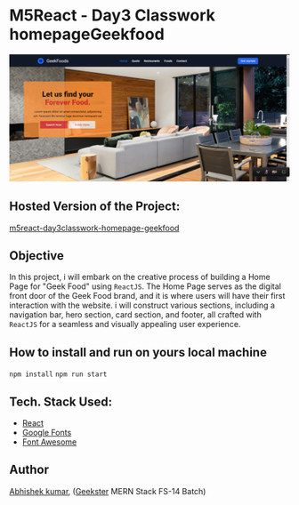 # M5React - Day3 Classwork homepageGeekfood
![](thumbnail.png)

## Hosted Version of the Project:
[m5react-day3classwork-homepage-geekfood](https://m5react-day3classwork-homepage-geekfood.vercel.app/)

## Objective
In this project, i will embark on the creative process of building a Home Page for "Geek Food" using `ReactJS`. The Home Page serves as the digital front door of the Geek Food brand, and it is where users will have their first interaction with the website. i will construct various sections, including a navigation bar, hero section, card section, and footer, all crafted with `ReactJS` for a seamless and visually appealing user experience.

## How to install and run on yours local machine
`npm install`
`npm run start`

## Tech. Stack Used:
+ [React](https://react.dev/)
+ [Google Fonts](https://fonts.google.com/)
+ [Font Awesome](https://fontawesome.com/icons/)

## Author
[Abhishek kumar](https://www.linkedin.com/in/alex21c/), ([Geekster](https://geekster.in/) MERN Stack FS-14 Batch)


